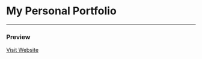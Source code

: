 # My Personal Portfolio

<hr>
<h3>Preview</h3>
<a href="https://habibmustafa.netlify.app/"> Visit Website </a>
